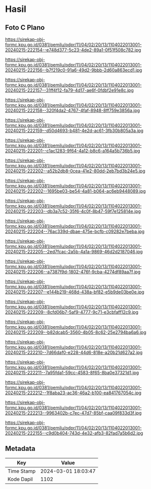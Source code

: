 # Hasil

## Foto C Plano

https://sirekap-obj-formc.kpu.go.id/0381/pemilu/pdpr/11/04/02/20/13/1104022013001-20240215-222154--e748d377-5c23-4de2-89a1-0f51f508c782.jpg

https://sirekap-obj-formc.kpu.go.id/0381/pemilu/pdpr/11/04/02/20/13/1104022013001-20240215-222156--b7f219c0-91a6-49d2-9bbb-2d60a863ecd1.jpg

https://sirekap-obj-formc.kpu.go.id/0381/pemilu/pdpr/11/04/02/20/13/1104022013001-20240215-222157--31ff4f12-fa79-4d17-ae6f-0fdbf2e91e8c.jpg

https://sirekap-obj-formc.kpu.go.id/0381/pemilu/pdpr/11/04/02/20/13/1104022013001-20240215-222158--320f4da2-4767-4faf-8948-8ff759e3856a.jpg

https://sirekap-obj-formc.kpu.go.id/0381/pemilu/pdpr/11/04/02/20/13/1104022013001-20240215-222159--d50d4693-b481-4e2d-ac61-3fb30b805a3a.jpg

https://sirekap-obj-formc.kpu.go.id/0381/pemilu/pdpr/11/04/02/20/13/1104022013001-20240215-222201--c1ac1283-9f64-4a12-b8c6-a164a5b736b5.jpg

https://sirekap-obj-formc.kpu.go.id/0381/pemilu/pdpr/11/04/02/20/13/1104022013001-20240215-222202--a52b2db8-0cea-41e2-80dd-2eb7bd3b24e5.jpg

https://sirekap-obj-formc.kpu.go.id/0381/pemilu/pdpr/11/04/02/20/13/1104022013001-20240215-222202--1695be03-be54-4a81-b064-ac6eb9448089.jpg

https://sirekap-obj-formc.kpu.go.id/0381/pemilu/pdpr/11/04/02/20/13/1104022013001-20240215-222203--db3a7c52-35f6-4c0f-8b47-59f7e125814e.jpg

https://sirekap-obj-formc.kpu.go.id/0381/pemilu/pdpr/11/04/02/20/13/1104022013001-20240215-222204--76ac339d-dbae-475e-bcfb-c09282e7beba.jpg

https://sirekap-obj-formc.kpu.go.id/0381/pemilu/pdpr/11/04/02/20/13/1104022013001-20240215-222205--2ed7fcac-2a5b-4a1a-9869-46d2d2187046.jpg

https://sirekap-obj-formc.kpu.go.id/0381/pemilu/pdpr/11/04/02/20/13/1104022013001-20240215-222206--a7387f9d-1802-476f-9cba-4274df89aa7f.jpg

https://sirekap-obj-formc.kpu.go.id/0381/pemilu/pdpr/11/04/02/20/13/1104022013001-20240215-222207--e144b219-468d-438a-bf82-e5b9de03be0e.jpg

https://sirekap-obj-formc.kpu.go.id/0381/pemilu/pdpr/11/04/02/20/13/1104022013001-20240215-222209--8cfd06b7-5af9-4777-9c71-e3cbfaff12c9.jpg

https://sirekap-obj-formc.kpu.go.id/0381/pemilu/pdpr/11/04/02/20/13/1104022013001-20240215-222209--b82dcab5-3560-4b05-8c62-25e2794ba6a6.jpg

https://sirekap-obj-formc.kpu.go.id/0381/pemilu/pdpr/11/04/02/20/13/1104022013001-20240215-222210--7d66daf0-e228-44d6-818e-a20b21d627a2.jpg

https://sirekap-obj-formc.kpu.go.id/0381/pemilu/pdpr/11/04/02/20/13/1104022013001-20240215-222211--7a95fda1-59cc-4583-8f65-8ba0e37321d1.jpg

https://sirekap-obj-formc.kpu.go.id/0381/pemilu/pdpr/11/04/02/20/13/1104022013001-20240215-222212--1f8aba23-ac36-46a2-b100-ea841767054c.jpg

https://sirekap-obj-formc.kpu.go.id/0381/pemilu/pdpr/11/04/02/20/13/1104022013001-20240215-222213--9963402b-c7ec-47d7-85bf-caa09f833d3f.jpg

https://sirekap-obj-formc.kpu.go.id/0381/pemilu/pdpr/11/04/02/20/13/1104022013001-20240215-222155--c9d0b404-743d-4e32-afb3-82fad7a5b6d2.jpg


## Metadata

| Key        | Value               |
| ---------- | ------------------- |
| Time Stamp | 2024-03-01 18:03:47 |
| Kode Dapil | 1102                |



